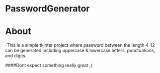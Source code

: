 # PasswordGenerator


# About
-This is a simple tkinter project where password between the length 4-12 can be generated including uppercase & lowercase letters, punctuations, and digits.

####Dont expect something really great ;) 
